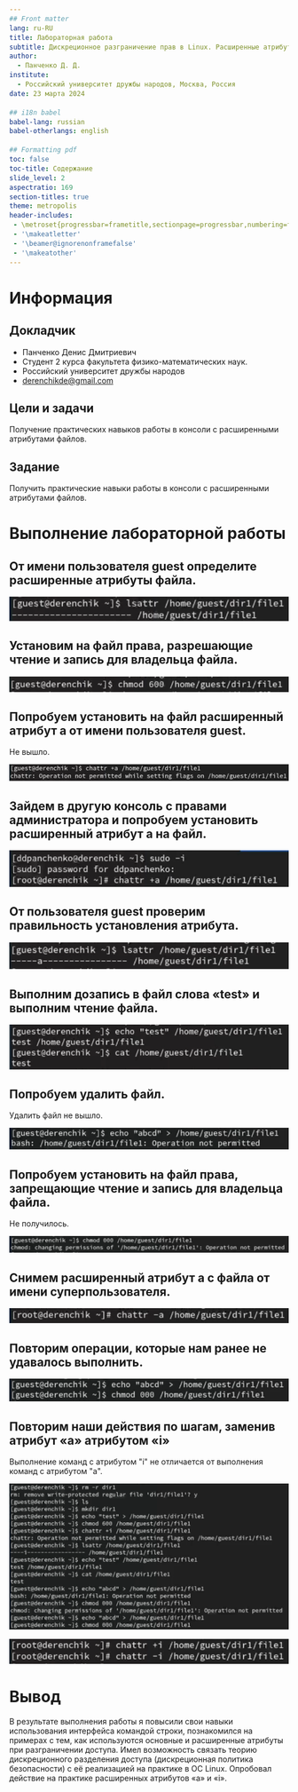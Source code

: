 ```yaml
---
## Front matter
lang: ru-RU
title: Лабораторная работа 
subtitle: Дискреционное разграничение прав в Linux. Расширенные атрибуты
author:
  - Панченко Д. Д.
institute:
  - Российский университет дружбы народов, Москва, Россия
date: 23 марта 2024

## i18n babel
babel-lang: russian
babel-otherlangs: english

## Formatting pdf
toc: false
toc-title: Содержание
slide_level: 2
aspectratio: 169
section-titles: true
theme: metropolis
header-includes:
 - \metroset{progressbar=frametitle,sectionpage=progressbar,numbering=fraction}
 - '\makeatletter'
 - '\beamer@ignorenonframefalse'
 - '\makeatother'
---
```


# Информация

## Докладчик

  * Панченко Денис Дмитриевич
  * Студент 2 курса факультета физико-математических наук.
  * Российский университет дружбы народов
  * [derenchikde@gmail.com](mailto:derenchikde@gmail.com)

## Цели и задачи

Получение практических навыков работы в консоли с расширенными атрибутами файлов.

## Задание

Получить практические навыки работы в консоли с расширенными атрибутами файлов.

# Выполнение лабораторной работы

## От имени пользователя guest определите расширенные атрибуты файла.

![Атрибуты](image/1.png)

## Установим на файл права, разрешающие чтение и запись для владельца файла.

![Права](image/2.png)

## Попробуем установить на файл расширенный атрибут a от имени пользователя guest.
Не вышло.

![Атрибут а](image/3.png)

## Зайдем в другую консоль с правами администратора и попробуем установить расширенный атрибут a на файл.

![Атрибут а](image/4.png)

## От пользователя guest проверим правильность установления атрибута.

![Проверка](image/5.png)

## Выполним дозапись в файл слова «test» и выполним чтение файла.

![Дозапись](image/6.png)

## Попробуем удалить файл.
Удалить файл не вышло.

![Удаление](image/7.png)

## Попробуем установить на файл права, запрещающие чтение и запись для владельца файла.
Не получилось.

![Установка прав](image/8.png)

## Снимем расширенный атрибут a с файла от имени суперпользователя.

![Снятие атрибута](image/9.png)

## Повторим операции, которые нам ранее не удавалось выполнить.

![guest](image/10.png)

## Повторим наши действия по шагам, заменив атрибут «a» атрибутом «i»
Выполнение команд с атрибутом "i" не отличается от выполнения команд с атрибутом "a".

![Повтор действий](image/11.png)

![Повтор действий](image/12.png)

# Вывод

В результате выполнения работы я повысили свои навыки использования интерфейса командой строки, познакомился на примерах с тем, как используются основные и расширенные атрибуты при разграничении доступа. Имел возможность связать теорию дискреционного разделения доступа (дискреционная политика безопасности) с её реализацией на практике в ОС Linux. Опробовал действие на практике расширенных атрибутов «а» и «i».
